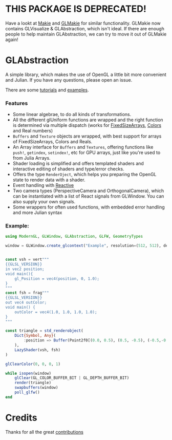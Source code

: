 # THIS PACKAGE IS DEPRECATED!

Have a lookt at [Makie](https://github.com/JuliaPlots/Makie.jl) and [GLMakie](https://github.com/JuliaPlots/GLMakie.jl) for similar functionality.
GLMakie now contains GLVisualize & GLAbstraction, which isn't ideal. If there are enough people to help maintain GLAbstraction, we can try to move it out of GLMakie again!

# GLAbstraction
A simple library, which makes the use of OpenGL a little bit more convenient and Julian.
If you have any questions, please open an issue.

There are some [tutorials](tutorials/README.md) and [examples](https://github.com/JuliaGL/GLAbstraction.jl/tree/master/example).

### Features

* Some linear algebrae, to do all kinds of transformations.
* All the different glUniform functions are wrapped and the right function is determined via multiple dispatch (works for [FixedSizeArrays](https://github.com/SimonDanisch/FixedSizeArrays.jl), [Colors](https://github.com/JuliaGraphics/Colors.jl) and Real numbers)
* `Buffers` and `Texture` objects are wrapped, with best support for arrays of FixedSizeArrays, Colors and Reals.
* An Array interface for `Buffers` and `Textures`, offering functions like `push!`, `getindex`, `setindex!`, etc for GPU arrays, just like you're used to from Julia Arrays.
* Shader loading is simplified and offers templated shaders and interactive editing of shaders and type/error checks.
* Offers the type `RenderOject`, which helps you preparing the OpenGL state to render data with a shader.
* Event handling with [Reactive](https://github.com/JuliaLang/Reactive.jl)
* Two camera types (PerspectiveCamera and OrthogonalCamera), which can be instantiated with a list of React signals from GLWindow. You can also supply your own signals.
* Some wrappers for often used functions, with embedded error handling and more Julian syntax




### Example:

```julia
using ModernGL, GLWindow, GLAbstraction, GLFW, GeometryTypes

window = GLWindow.create_glcontext("Example", resolution=(512, 512), debugging=true)


const vsh = vert"""
{{GLSL_VERSION}}
in vec2 position;
void main(){
	gl_Position = vec4(position, 0, 1.0);
}
"""
const fsh = frag"""
{{GLSL_VERSION}}
out vec4 outColor;
void main() {
	outColor = vec4(1.0, 1.0, 1.0, 1.0);
}
"""

const triangle = std_renderobject(
	Dict{Symbol, Any}(
        :position => Buffer(Point2f0[(0.0, 0.5), (0.5, -0.5), (-0.5,-0.5)]),
    ),
	LazyShader(vsh, fsh)
)

glClearColor(0, 0, 0, 1)

while isopen(window)
  	glClear(GL_COLOR_BUFFER_BIT | GL_DEPTH_BUFFER_BIT)
    render(triangle)
  	swapbuffers(window)
  	poll_glfw()
end

```

# Credits

Thanks for all the great [contributions](https://github.com/JuliaGL/GLAbstraction.jl/graphs/contributors)
